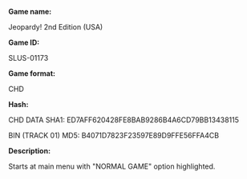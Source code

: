**Game name:**

Jeopardy! 2nd Edition (USA)

**Game ID:**

SLUS-01173

**Game format:**

CHD

**Hash:**

CHD DATA SHA1: ED7AFF620428FE8BAB9286B4A6CD79BB13438115

BIN (TRACK 01) MD5: B4071D7823F23597E89D9FFE56FFA4CB

**Description:**

Starts at main menu with "NORMAL GAME" option highlighted.